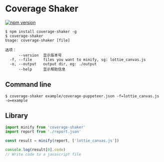 # Coverage Shaker

[![npm version](https://badge.fury.io/js/coverage-shaker.svg)](https://badge.fury.io/js/coverage-shaker)

```
$ npm install coverage-shaker -g
$ coverage-shaker
Usage: coverage-shaker [file]

选项：
      --version  显示版本号
  -f, --file     files you want to minify, sg: lottie_canvas.js
  -o, --output   output dir, eg: ./output
      --help     显示帮助信息        
```

## Command line

```
$ coverage-shaker example/coverage-puppeteer.json -f=lottie_canvas.js -o=example
```

## Library

```javascript
import minify from 'coverage-shaker'
import report from './report.json'

const result = minify(report, ['lottie_canvas.js'])

console.log(result[0].code)
// Write code to a javascript file
```